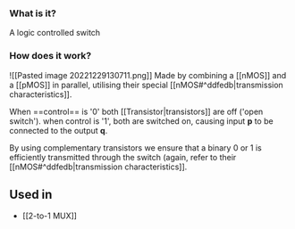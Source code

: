 ### What is it?
A logic controlled switch

### How does it work?
![[Pasted image 20221229130711.png]]
Made by combining a [[nMOS]] and a [[pMOS]] in parallel, utilising their special [[nMOS#^ddfedb|transmission characteristics]].

When ==control== is '0' both [[Transistor|transistors]] are off ('open switch'). when control is '1', both are switched on, causing input **p** to be connected to the output **q**.

By using complementary transistors we ensure that a binary 0 or 1 is efficiently transmitted through the switch (again, refer to their [[nMOS#^ddfedb|transmission characteristics]].

## Used in
- [[2-to-1 MUX]]